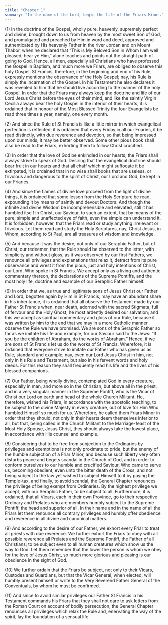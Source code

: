 ```yaml
---
title: "Chapter 1"
summary: "In the name of the Lord, begin the life of the Friars Minor."
---
```


(1) In the doctrine of the Gospel, wholly pure, heavenly, supremely perfect and divine, brought down to us from heaven by the most sweet Son of God, and promulgated and preached by Him in word and deed, approved and authenticated by His heavenly Father in the river Jordan and on Mount Thabor, when he declared that “This is My Beloved Son in Whom I am well pleased; hear ye Him,” alone teaches and points out the straight path of going to God. Hence, all men, especially all Christians who have professed the Gospel in Baptism, and much more we Friars, are obliged to observe this holy Gospel. St Francis, therefore, in the beginning and end of his Rule, expressly mentions the observance of the Holy Gospel; nay, his Rule is simply the Incarnation of the Gospel. In his Testament he also declares it was revealed to him that he should live according to the manner of the holy Gospel. In order that the Friars may always keep the doctrine and life of our Lord Jesus Christ before the eyes of their mind, and like the saintly Virgin Cecilia always bear the holy Gospel in the interior of their hearts, it is ordained that in honour of the Most Blessed Trinity the four Evangelists be read three times a year, namely, one every month.

(2) And since the Rule of St Francis is like a little mirror in which evangelical perfection is reflected, it is ordained that every Friday in all our Friaries, it be read distinctly, with due reverence and devotion, so that being impressed upon our minds, it may be better observed. Some other pious book shall also be read to the Friars, exhorting them to follow Christ crucified.

(3) In order that the love of God be enkindled in our hearts, the Friars shall always strive to speak of God. Desiring that the evangelical doctrine should bear fruit in our hearts and that all chaff which might suffocate it be extirpated, it is ordained that in no wise shall books that are useless, or frivolous and dangerous to the spirit of Christ, our Lord and God, be kept in our Friaries.

(4) And since the flames of divine love proceed from the light of divine things, it is ordained that some lesson from the Holy Scripture be read, expounding it by means of saintly and devout Doctors. And though the infinite and divine Wisdom be incomprehensible and elevated, still it has humbled itself in Christ, our Saviour, to such an extent, that by means of the pure, simple and unaffected eye of faith, even the simple can understand it. It is forbidden, however, that the Friars read or study anything irrelevant or frivolous. Let them read and study the Holy Scriptures, nay, Christ Jesus, in Whom, according to St Paul, are all treasures of wisdom and knowledge.

(5) And because it was the desire, not only of our Seraphic Father, but of Christ, our redeemer, that the Rule should be observed to the letter, with simplicity and without gloss, as it was observed by our first Fathers, we renounce all privileges and explanations that relax it, detract from its pure observance and wrest it from the pious, just and holy intentions of Christ, our Lord, Who spoke in St Francis. We accept only as a living and authentic commentary thereon, the declarations of the Supreme Pontiffs, and the most holy life, doctrine and example of our Seraphic Father himself.

(6) In order that we, as true and legitimate sons of Jesus Christ our Father and Lord, begotten again by Him in St Francis, may have an abundant share in his inheritance, it is ordained that all observe the Testament made by our Father St Francis when, near death, adorned with the sacred Stigmata, full of fervour and the Holy Ghost, he most ardently desired our salvation; and this we accept as spiritual commentary and gloss of our Rule, because it was written by him to the end that we may in a more Catholic manner observe the Rule we have promised. We are sons of the Seraphic Father so far as we imitate his life and example, for our Saviour said to the Jews: “If you be the children of Abraham, do the works of Abraham.” Hence, if we are sons of St Francis let us do the works of St Francis. Wherefore, it is ordained that everyone strive to imitate our Father who has given us as Rule, standard and example, nay, even our Lord Jesus Christ in him, not only in his Rule and Testament, but also in his fervent words and holy deeds. For this reason they shall frequently read his life and the lives of his blessed companions.

(7) Our Father, being wholly divine, contemplated God in every creature, especially in man, and more so in the Christian, but above all in the priest, and in a very singular manner in the Supreme Pontiff, who is the Vicar of Christ our Lord on earth and head of the whole Church Militant. He, therefore, wished his Friars, in accordance with the apostolic teaching, to be subject to the divine Majesty in every creature, out of love for Him Who humbled Himself so much for us. Wherefore, he called them Friars Minor in order that they should, not only in their hearts deem themselves inferior to all, but that, being called in the Church Militant to the Marriage-feast of the Most Holy Spouse, Jesus Christ, they should always take the lowest place, in accordance with His counsel and example.

(8) Considering that to be free from subjection to the Ordinaries by privileges and exemptions is not only proximate to pride, but the enemy of the humble subjection of a Friar Minor, and because such liberty very often disturbs peace and begets scandal in the Church of God, and in order to conform ourselves to our humble and crucified Saviour, Who came to serve us, becoming obedient, even unto the bitter death of the Cross, and not being subject to the law yet wished to subject Himself to it by paying the Temple-tax, and finally, to avoid scandal, the General Chapter renounces the privilege of being exempt from Ordinaries. By the highest privilege we accept, with our Seraphic Father, to be subject to all. Furthermore, it is ordained, that all Vicars, each in their own Province, go to their respective Ordinary and Prelates who are members humbly subject to the Supreme Pontiff, the head and superior of all. In their name and in the name of all the Friars let them renounce all contrary privileges and humbly offer obedience and reverence in all divine and canonical matters.

(9) And according to the desire of our Father, we exhort every Friar to treat all priests with due reverence. We further exhort the Friars to obey with all possible reverence all Prelates and the Supreme Pontiff, the Father of all Christians; to be subject even to all human creatures which show us the way to God. Let them remember that the lower the person is whom we obey for the love of Jesus Christ, so much more glorious and pleasing is our obedience in the sight of God.

(10) We further ordain that the Friars be subject, not only to their Vicars, Custodes and Guardians, but that the Vicar General, when elected, will humbly present himself or write to the Very Reverend Father General of the Conventuals, by whom he must be confirmed.

(11) And since to avoid similar privileges our Father St Francis in his Testament commands his Friars that they shall not dare to ask letters from the Roman Court on account of bodily persecution, the General Chapter renounces all privileges which relax the Rule and, enervating the way of the spirit, lay the foundation of a sensual life.

